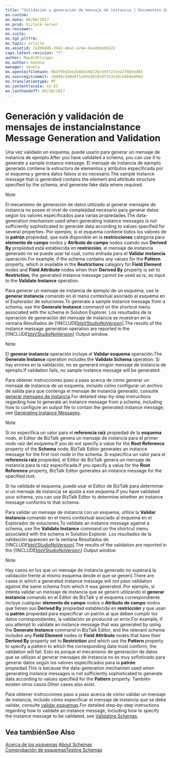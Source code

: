 ```yaml
---
title: "Validación y generación de mensaje de instancia | Documentos de Microsoft"
ms.custom: 
ms.date: 06/08/2017
ms.prod: biztalk-server
ms.reviewer: 
ms.suite: 
ms.tgt_pltfrm: 
ms.topic: article
ms.assetid: 7a306846-3942-4ba1-a74e-6ead8deb0322
caps.latest.revision: "7"
author: MandiOhlinger
ms.author: mandia
manager: anneta
ms.openlocfilehash: 964f9bd2ee2b8bb20872bc593723cea778b5ed81
ms.sourcegitcommit: cb908c540d8f1a692d01dc8f313e16cb4b4e696d
ms.translationtype: MT
ms.contentlocale: es-ES
ms.lasthandoff: 09/20/2017
---
```

# <a name="instance-message-generation-and-validation"></a><span data-ttu-id="3fd9f-102">Generación y validación de mensajes de instancia</span><span class="sxs-lookup"><span data-stu-id="3fd9f-102">Instance Message Generation and Validation</span></span>
<span data-ttu-id="3fd9f-103">Una vez validado un esquema, puede usarlo para generar un mensaje de instancia de ejemplo.</span><span class="sxs-lookup"><span data-stu-id="3fd9f-103">After you have validated a schema, you can use it to generate a sample instance message.</span></span> <span data-ttu-id="3fd9f-104">El mensaje de instancia de ejemplo generado contiene la estructura de elementos y atributos especificada por el esquema y genera datos falsos si es necesario.</span><span class="sxs-lookup"><span data-stu-id="3fd9f-104">The sample instance message that is generated contains the element and attribute structure specified by the schema, and generate fake data where required.</span></span>  
  
> [!NOTE]
>  <span data-ttu-id="3fd9f-105">El mecanismo de generación de datos utilizado al generar mensajes de instancia no posee el nivel de complejidad necesario para generar datos según los valores especificados para varias propiedades.</span><span class="sxs-lookup"><span data-stu-id="3fd9f-105">The data-generation mechanism used when generating instance messages is not sufficiently sophisticated to generate data according to values specified for several properties.</span></span> <span data-ttu-id="3fd9f-106">Por ejemplo, si el esquema contiene todos los valores de la **patrón** propiedad, que está disponible en la **restricciones** categoría para **elemento de campo** nodos y **Atributo de campo** nodos cuando sus **Derived By** propiedad está establecida en **restricción**, el mensaje de instancia generado no se puede usar tal cual, como entrada para el **Validar instancia** operación.</span><span class="sxs-lookup"><span data-stu-id="3fd9f-106">For example, if the schema contains any values for the **Pattern** property, which is available in the **Restrictions** category for **Field Element** nodes and **Field Attribute** nodes when their **Derived By** property is set to **Restriction**, the generated instance message cannot be used as is, as input to the **Validate Instance** operation.</span></span>  
  
 <span data-ttu-id="3fd9f-107">Para generar un mensaje de instancia de ejemplo de un esquema, use la **generar instancia** comando en el menú contextual asociado al esquema en el Explorador de soluciones.</span><span class="sxs-lookup"><span data-stu-id="3fd9f-107">To generate a sample instance message from a schema, use the **Generate Instance** command on the shortcut menu associated with the schema in Solution Explorer.</span></span> <span data-ttu-id="3fd9f-108">Los resultados de la operación de generación del mensaje de instancia se muestran en la ventana Resultados de [!INCLUDE[btsVStudioNoVersion](../includes/btsvstudionoversion-md.md)].</span><span class="sxs-lookup"><span data-stu-id="3fd9f-108">The results of the instance message generation operation are reported in the [!INCLUDE[btsVStudioNoVersion](../includes/btsvstudionoversion-md.md)] Output window.</span></span>  
  
> [!NOTE]
>  <span data-ttu-id="3fd9f-109">El **generar instancia** operación incluye el **Validar esquema** operación.</span><span class="sxs-lookup"><span data-stu-id="3fd9f-109">The **Generate Instance** operation includes the **Validate Schema** operation.</span></span> <span data-ttu-id="3fd9f-110">Si hay errores en la validación, no se generará ningún mensaje de instancia de ejemplo.</span><span class="sxs-lookup"><span data-stu-id="3fd9f-110">If validation fails, no sample instance message will be generated.</span></span>  
  
 <span data-ttu-id="3fd9f-111">Para obtener instrucciones paso a paso acerca de cómo generar un mensaje de instancia de un esquema, incluido cómo configurar un archivo de salida para que contenga el mensaje de instancia generado, consulte [generar mensajes de instancia](../core/how-to-generate-instance-messages.md).</span><span class="sxs-lookup"><span data-stu-id="3fd9f-111">For detailed step-by-step instructions regarding how to generate an instance message from a schema, including how to configure an output file to contain the generated instance message, see [Generating Instance Messages](../core/how-to-generate-instance-messages.md).</span></span>  
  
> [!NOTE]
>  <span data-ttu-id="3fd9f-112">Si no especifica un valor para el **referencia raíz** propiedad de la **esquema** nodo, el Editor de BizTalk genera un mensaje de instancia para el primer nodo raíz del esquema.</span><span class="sxs-lookup"><span data-stu-id="3fd9f-112">If you do not specify a value for the **Root Reference** property of the **Schema** node, BizTalk Editor generates an instance message for the first root node in the schema.</span></span> <span data-ttu-id="3fd9f-113">Si especifica un valor para el **referencia raíz** propiedad, el Editor de BizTalk genera un mensaje de instancia para la raíz especificada.</span><span class="sxs-lookup"><span data-stu-id="3fd9f-113">If you specify a value for the **Root Reference** property, BizTalk Editor generates an instance message for the specified root.</span></span>  
  
 <span data-ttu-id="3fd9f-114">Si ha validado el esquema, puede usar el Editor de BizTalk para determinar si un mensaje de instancia se ajusta a ese esquema.</span><span class="sxs-lookup"><span data-stu-id="3fd9f-114">If you have validated your schema, you can use BizTalk Editor to determine whether an instance message conforms to that schema.</span></span>  
  
 <span data-ttu-id="3fd9f-115">Para validar un mensaje de instancia con un esquema, utilice la **Validar instancia** comando en el menú contextual asociado al esquema en el Explorador de soluciones.</span><span class="sxs-lookup"><span data-stu-id="3fd9f-115">To validate an instance message against a schema, use the **Validate Instance** command on the shortcut menu associated with the schema in Solution Explorer.</span></span> <span data-ttu-id="3fd9f-116">Los resultados de la validación aparecen en la ventana Resultados de [!INCLUDE[btsVStudioNoVersion](../includes/btsvstudionoversion-md.md)].</span><span class="sxs-lookup"><span data-stu-id="3fd9f-116">The results of the validation are reported in the [!INCLUDE[btsVStudioNoVersion](../includes/btsvstudionoversion-md.md)] Output window.</span></span>  
  
> [!NOTE]
>  <span data-ttu-id="3fd9f-117">Hay casos en los que un mensaje de instancia generado no superará la validación frente al mismo esquema desde el que se generó.</span><span class="sxs-lookup"><span data-stu-id="3fd9f-117">There are cases in which a generated instance message will not pass validation against the same schema from which it was generated.</span></span> <span data-ttu-id="3fd9f-118">Por ejemplo, si intenta validar un mensaje de instancia que se generó utilizando el **generar instancia** comando en el Editor de BizTalk y el esquema correspondiente incluye cualquier **elemento de campo** nodos o  **Atributo de campo** nodos que tienen sus **Derived By** propiedad establecida en **restricción** y que usan la **patrón** propiedad para especificar un patrón al que deben cumplir los datos correspondientes, la validación se producirá un error.</span><span class="sxs-lookup"><span data-stu-id="3fd9f-118">For example, if you attempt to validate an instance message that was generated by using the **Generate Instance** command in BizTalk Editor, and the relevant schema includes any **Field Element** nodes or **Field Attribute** nodes that have their **Derived By** property set to **Restriction** and which use the **Pattern** property to specify a pattern to which the corresponding data must conform, the validation will fail.</span></span> <span data-ttu-id="3fd9f-119">Esto es porque el mecanismo de generación de datos que se utilizan al generar mensajes de instancia no es muy sofisticado para generar datos según los valores especificados para la **patrón** propiedad.</span><span class="sxs-lookup"><span data-stu-id="3fd9f-119">This is because the data-generation mechanism used when generating instance messages is not sufficiently sophisticated to generate data according to values specified for the **Pattern** property.</span></span> <span data-ttu-id="3fd9f-120">También existen otros casos.</span><span class="sxs-lookup"><span data-stu-id="3fd9f-120">Other cases also exist.</span></span>  
  
 <span data-ttu-id="3fd9f-121">Para obtener instrucciones paso a paso acerca de cómo validar un mensaje de instancia, incluido cómo especificar el mensaje de instancia que se debe validar, consulte [validar esquemas](../core/how-to-validate-schemas-in-visual-studio.md).</span><span class="sxs-lookup"><span data-stu-id="3fd9f-121">For detailed step-by-step instructions regarding how to validate an instance message, including how to specify the instance message to be validated, see [Validating Schemas](../core/how-to-validate-schemas-in-visual-studio.md).</span></span>  
  
## <a name="see-also"></a><span data-ttu-id="3fd9f-122">Vea también</span><span class="sxs-lookup"><span data-stu-id="3fd9f-122">See Also</span></span>  
 <span data-ttu-id="3fd9f-123">[Acerca de los esquemas](../core/about-schemas.md) </span><span class="sxs-lookup"><span data-stu-id="3fd9f-123">[About Schemas](../core/about-schemas.md) </span></span>  
 [<span data-ttu-id="3fd9f-124">Comprobación de esquemas</span><span class="sxs-lookup"><span data-stu-id="3fd9f-124">Testing Schemas</span></span>](../core/testing-schemas.md)